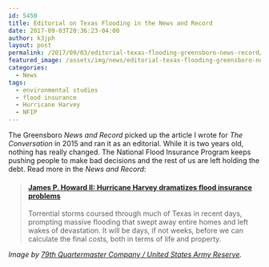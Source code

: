 ```yaml
---
id: 5450
title: Editorial on Texas Flooding in the News and Record
date: 2017-09-03T20:36:23-04:00
author: k3jph
layout: post
permalink: /2017/09/03/editorial-texas-flooding-greensboro-news-record/
featured_image: /assets/img/news/editorial-texas-flooding-greensboro-news-record.webp
categories:
  - News
tags:
  - environmental studies
  - flood insurance
  - Hurricane Harvey
  - NFIP
---
```

The Greensboro _News and Record_ picked up the article I wrote for
_The Conversation_ in 2015 and ran it as an editorial.  While it
is two years old, nothing has really changed.  The National Flood
Insurance Program keeps pushing people to make bad decisions and
the rest of us are left holding the debt.  Read more in the _News
and Record_:

<blockquote class="embedly-card" data-card-key="66f8489580e04fc4a88a724eb5058bb3" data-card-branding="0" data-card-type="article-full"><h4><a href="http://www.greensboro.com/opinion/columns/james-p-howard-ii-hurricane-harvey-dramatizes-flood-insurance-problems/article_933c5130-8ffc-59ff-a732-5455e910eabe.html">James P. Howard II: Hurricane Harvey dramatizes flood insurance problems</a></h4><p>Torrential storms coursed through much of Texas in recent days, prompting massive flooding that swept away entire homes and left wakes of devastation. It will be days, if not weeks, before we can calculate the final costs, both in terms of life and property.</p></blockquote>
<script async src="//cdn.embedly.com/widgets/platform.js" charset="UTF-8"></script>

_Image by [79th Quartermaster Company / United States Army
Reserve](http://www.usar.army.mil/News/Images.aspx?igphoto=2001799692)._

